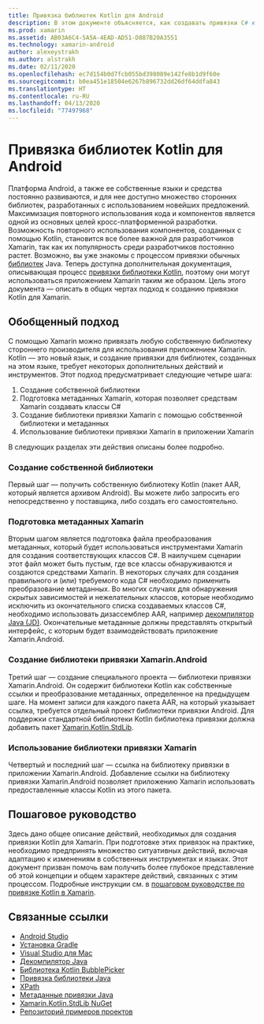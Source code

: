 ```yaml
---
title: Привязка библиотек Kotlin для Android
description: В этом документе объясняется, как создавать привязки C# к коду Kotlin, чтобы использовать нативные библиотеки в приложении Xamarin.Android.
ms.prod: xamarin
ms.assetid: AB03A6C4-5A5A-4EAD-AD51-D887B20A3551
ms.technology: xamarin-android
author: alexeystrakh
ms.author: alstrakh
ms.date: 02/11/2020
ms.openlocfilehash: ec7d154b0d7fcb055bd398089e142fe8b1d9f60e
ms.sourcegitcommit: b0ea451e18504e6267b896732dd26df64ddfa843
ms.translationtype: HT
ms.contentlocale: ru-RU
ms.lasthandoff: 04/13/2020
ms.locfileid: "77497968"
---
```

# <a name="bind-android-kotlin-libraries"></a>Привязка библиотек Kotlin для Android

Платформа Android, а также ее собственные языки и средства постоянно развиваются, и для нее доступно множество сторонних библиотек, разработанных с использованием новейших предложений. Максимизация повторного использования кода и компонентов является одной из основных целей кросс-платформенной разработки. Возможность повторного использования компонентов, созданных с помощью Kotlin, становится все более важной для разработчиков Xamarin, так как их популярность среди разработчиков постоянно растет. Возможно, вы уже знакомы с процессом привязки обычных [библиотек](https://docs.microsoft.com/xamarin/android/platform/binding-java-library/) Java. Теперь доступна дополнительная документация, описывающая процесс [привязки библиотеки Kotlin](walkthrough.md), поэтому они могут использоваться приложением Xamarin таким же образом. Цель этого документа — описать в общих чертах подход к созданию привязки Kotlin для Xamarin.

## <a name="high-level-approach"></a>Обобщенный подход

С помощью Xamarin можно привязать любую собственную библиотеку стороннего производителя для использования приложением Xamarin. Kotlin — это новый язык, и создание привязки для библиотек, созданных на этом языке, требует некоторых дополнительных действий и инструментов. Этот подход предусматривает следующие четыре шага:

1. Создание собственной библиотеки
1. Подготовка метаданных Xamarin, которая позволяет средствам Xamarin создавать классы C#
1. Создание библиотеки привязки Xamarin с помощью собственной библиотеки и метаданных
1. Использование библиотеки привязки Xamarin в приложении Xamarin

В следующих разделах эти действия описаны более подробно.

### <a name="build-the-native-library"></a>Создание собственной библиотеки

Первый шаг — получить собственную библиотеку Kotlin (пакет AAR, который является архивом Android). Вы можете либо запросить его непосредственно у поставщика, либо создать его самостоятельно.

### <a name="prepare-the-xamarin-metadata"></a>Подготовка метаданных Xamarin

Вторым шагом является подготовка файла преобразования метаданных, который будет использоваться инструментами Xamarin для создания соответствующих классов C#. В наилучшем сценарии этот файл может быть пустым, где все классы обнаруживаются и создаются средствами Xamarin. В некоторых случаях для создания правильного и (или) требуемого кода C# необходимо применить преобразование метаданных. Во многих случаях для обнаружения скрытых зависимостей и нежелательных классов, которые необходимо исключить из окончательного списка создаваемых классов C#, необходимо использовать дизассемблер AAR, например [декомпилятор Java (JD)](http://java-decompiler.github.io/). Окончательные метаданные должны представлять открытый интерфейс, с которым будет взаимодействовать приложение Xamarin.Android.

### <a name="build-a-xamarinandroid-binding-library"></a>Создание библиотеки привязки Xamarin.Android

Третий шаг — создание специального проекта — библиотеки привязки Xamarin.Android. Он содержит библиотеки Kotlin как собственные ссылки и преобразование метаданных, определенное на предыдущем шаге. На момент записи для каждого пакета AAR, на который указывает ссылка, требуется отдельный проект библиотеки привязки Android. Для поддержки стандартной библиотеки Kotlin библиотека привязки должна добавить пакет [Xamarin.Kotlin.StdLib](https://www.nuget.org/packages/Xamarin.Kotlin.StdLib/).

### <a name="consume-the-xamarin-binding-library"></a>Использование библиотеки привязки Xamarin

Четвертый и последний шаг — ссылка на библиотеку привязки в приложении Xamarin.Android. Добавление ссылки на библиотеку привязки Xamarin.Android позволяет приложению Xamarin использовать предоставленные классы Kotlin из этого пакета.

## <a name="walkthrough"></a>Пошаговое руководство

Здесь дано общее описание действий, необходимых для создания привязки Kotlin для Xamarin. При подготовке этих привязок на практике, необходимо предпринять множество ситуативных действий, включая адаптацию к изменениям в собственных инструментах и языках. Этот документ призван помочь вам получить более глубокое представление об этой концепции и общем характере действий, связанных с этим процессом. Подробные инструкции см. в [пошаговом руководстве по привязке Kotlin в Xamarin](walkthrough.md).

## <a name="related-links"></a>Связанные ссылки

- [Android Studio](https://developer.android.com/studio)
- [Установка Gradle](https://gradle.org/install/)
- [Visual Studio для Mac](https://visualstudio.microsoft.com/downloads)
- [Декомпилятор Java](http://java-decompiler.github.io/)
- [Библиотека Kotlin BubblePicker](https://github.com/igalata/Bubble-Picker)
- [Привязка библиотеки Java](https://docs.microsoft.com/xamarin/android/platform/binding-java-library/)
- [XPath](https://www.w3.org/TR/xpath/)
- [Метаданные привязки Java](https://docs.microsoft.com/xamarin/android/platform/binding-java-library/customizing-bindings/java-bindings-metadata)
- [Xamarin.Kotlin.StdLib NuGet](https://www.nuget.org/packages/Xamarin.Kotlin.StdLib/)
- [Репозиторий примеров проектов](https://github.com/xamcat/xamarin-binding-kotlin-framework)
